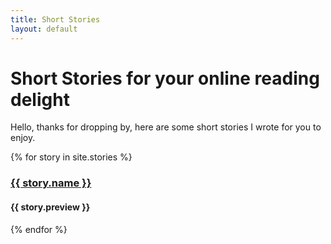 ```yaml
---
title: Short Stories
layout: default
---
```

# Short Stories for your online reading delight

Hello, thanks for dropping by, here are some short stories I wrote for you to enjoy.

{% for story in site.stories %}
### [{{ story.name }}]({{story.url}})
#### {{ story.preview }}
{% endfor %}


